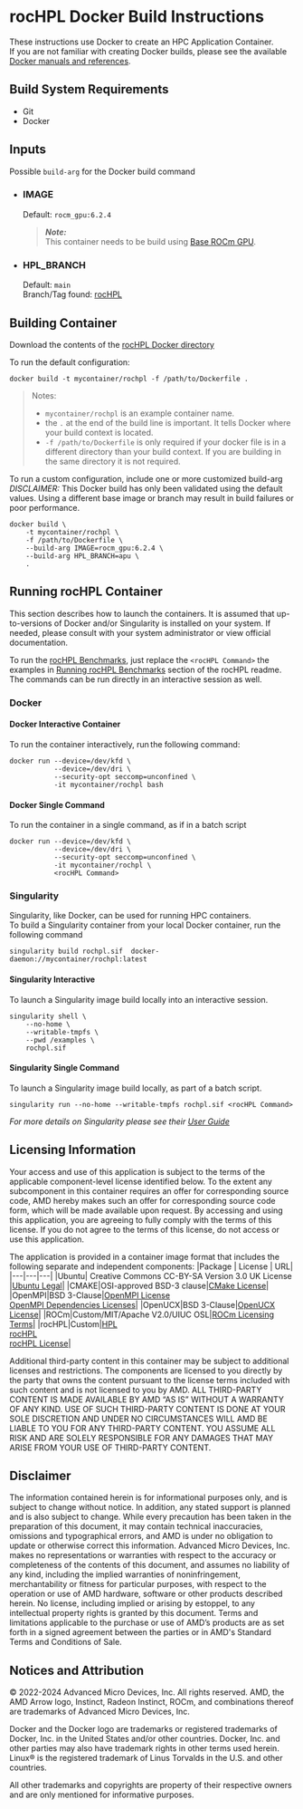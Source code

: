 # rocHPL Docker Build Instructions
These instructions use Docker to create an HPC Application Container.  
If you are not familiar with creating Docker builds, please see the available [Docker manuals and references](https://docs.docker.com/).


## Build System Requirements
- Git
- Docker

## Inputs
Possible `build-arg` for the Docker build command  

- ### IMAGE
    Default: `rocm_gpu:6.2.4`  
    > ***Note:***  
    >  This container needs to be build using [Base ROCm GPU](/base-gpu-mpi-rocm-docker/Dockerfile).


- ### HPL_BRANCH
    Default: `main`  
    Branch/Tag found: [rocHPL](https://github.com/ROCmSoftwarePlatform/rocHPL)

## Building Container
Download the contents of the [rocHPL Docker directory](/rochpl/docker/)  

To run the default configuration:
```
docker build -t mycontainer/rochpl -f /path/to/Dockerfile . 
```
> Notes:  
>- `mycontainer/rochpl` is an example container name.
>- the `.` at the end of the build line is important. It tells Docker where your build context is located.
>- `-f /path/to/Dockerfile` is only required if your docker file is in a different directory than your build context. If you are building in the same directory it is not required. 

To run a custom configuration, include one or more customized build-arg  
*DISCLAIMER:* This Docker build has only been validated using the default values. Using a different base image or branch may result in build failures or poor performance.  

```
docker build \
    -t mycontainer/rochpl \
    -f /path/to/Dockerfile \
    --build-arg IMAGE=rocm_gpu:6.2.4 \
    --build-arg HPL_BRANCH=apu \
    . 
```


## Running rocHPL Container
This section describes how to launch the containers. It is assumed that up-to-versions of Docker and/or Singularity is installed on your system.
If needed, please consult with your system administrator or view official documentation.

To run the [rocHPL Benchmarks](/rochpl/README.md#running-rochpl-benchmark), just replace the `<rocHPL Command>` the examples in [Running rocHPL Benchmarks](/rochpl/README.md#performance-evaluation) section of the rocHPL readme. The commands can be run directly in an interactive session as well. 



### Docker

#### Docker Interactive Container
To run the container interactively, run the following command:
```
docker run --device=/dev/kfd \
           --device=/dev/dri \
           --security-opt seccomp=unconfined \
           -it mycontainer/rochpl bash
```
#### Docker Single Command
To run the container in a single command, as if in a batch script
```
docker run --device=/dev/kfd \
           --device=/dev/dri \
           --security-opt seccomp=unconfined \
           -it mycontainer/rochpl \
           <rocHPL Command>
```


### Singularity 
Singularity, like Docker, can be used for running HPC containers.  
To build a Singularity container from your local Docker container, run the following command
```
singularity build rochpl.sif  docker-daemon://mycontainer/rochpl:latest
```


#### Singularity Interactive   
To launch a Singularity image build locally into an interactive session.
```
singularity shell \
    --no-home \
    --writable-tmpfs \
    --pwd /examples \
    rochpl.sif
```

#### Singularity Single Command 
To launch a Singularity image build locally, as part of a batch script. 
```
singularity run --no-home --writable-tmpfs rochpl.sif <rocHPL Command> 
```

*For more details on Singularity please see their [User Guide](https://docs.sylabs.io/guides/3.7/user-guide/)*


## Licensing Information
Your access and use of this application is subject to the terms of the applicable component-level license identified below. To the extent any subcomponent in this container requires an offer for corresponding source code, AMD hereby makes such an offer for corresponding source code form, which will be made available upon request. By accessing and using this application, you are agreeing to fully comply with the terms of this license. If you do not agree to the terms of this license, do not access or use this application.

The application is provided in a container image format that includes the following separate and independent components: 
|Package | License | URL|
|---|---|---|
|Ubuntu| Creative Commons CC-BY-SA Version 3.0 UK License |[Ubuntu Legal](https://ubuntu.com/legal)|
|CMAKE|OSI-approved BSD-3 clause|[CMake License](https://cmake.org/licensing/)|
|OpenMPI|BSD 3-Clause|[OpenMPI License](https://www-lb.open-mpi.org/community/license.php)<br /> [OpenMPI Dependencies Licenses](https://docs.open-mpi.org/en/v5.0.x/license/index.html)|
|OpenUCX|BSD 3-Clause|[OpenUCX License](https://openucx.org/license/)|
|ROCm|Custom/MIT/Apache V2.0/UIUC OSL|[ROCm Licensing Terms](https://rocm.docs.amd.com/en/latest/about/license.html)|
|rocHPL|Custom|[HPL](https://github.com/hpcg-benchmark/hpcg) <br /> [rocHPL](https://github.com/ROCmSoftwarePlatform/rocHPL) <br /> [rocHPL License](https://github.com/ROCmSoftwarePlatform/rocHPL/blob/main/LICENSE)|

Additional third-party content in this container may be subject to additional licenses and restrictions. The components are licensed to you directly by the party that owns the content pursuant to the license terms included with such content and is not licensed to you by AMD. ALL THIRD-PARTY CONTENT IS MADE AVAILABLE BY AMD “AS IS” WITHOUT A WARRANTY OF ANY KIND. USE OF SUCH THIRD-PARTY CONTENT IS DONE AT YOUR SOLE DISCRETION AND UNDER NO CIRCUMSTANCES WILL AMD BE LIABLE TO YOU FOR ANY THIRD-PARTY CONTENT. YOU ASSUME ALL RISK AND ARE SOLELY RESPONSIBLE FOR ANY DAMAGES THAT MAY ARISE FROM YOUR USE OF THIRD-PARTY CONTENT.

## Disclaimer
The information contained herein is for informational purposes only, and is subject to change without notice. In addition, any stated support is planned and is also subject to change. While every precaution has been taken in the preparation of this document, it may contain technical inaccuracies, omissions and typographical errors, and AMD is under no obligation to update or otherwise correct this information. Advanced Micro Devices, Inc. makes no representations or warranties with respect to the accuracy or completeness of the contents of this document, and assumes no liability of any kind, including the implied warranties of noninfringement, merchantability or fitness for particular purposes, with respect to the operation or use of AMD hardware, software or other products described herein. No license, including implied or arising by estoppel, to any intellectual property rights is granted by this document. Terms and limitations applicable to the purchase or use of AMD’s products are as set forth in a signed agreement between the parties or in AMD's Standard Terms and Conditions of Sale.

## Notices and Attribution
© 2022-2024 Advanced Micro Devices, Inc. All rights reserved. AMD, the AMD Arrow logo, Instinct, Radeon Instinct, ROCm, and combinations thereof are trademarks of Advanced Micro Devices, Inc.

Docker and the Docker logo are trademarks or registered trademarks of Docker, Inc. in the United States and/or other countries. Docker, Inc. and other parties may also have trademark rights in other terms used herein. Linux® is the registered trademark of Linus Torvalds in the U.S. and other countries.

All other trademarks and copyrights are property of their respective owners and are only mentioned for informative purposes.
